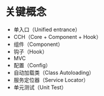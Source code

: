 # 关键概念

 - 单入口（Unified entrance）
 - CCH（Core + Component + Hook）
 - 组件（Component）
 - 钩子（Hook）
 - MVC
 - 配置（Config）
 - 自动加载类（Class Autoloading）
 - 服务定位器（Service Locator）
 - 单元测试（Unit Test）
